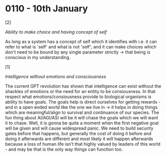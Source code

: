 # 0110 - 10th January

[2]

*Ability to make choice and having concept of self*

As long as a system has a concept of self which it identifies with i.e. it can refer to what is 'self' and what is not 'self'; and it can make choices which don't need to be bound by any single parameter strictly -> that being is conscious in my understanding.

[1]

*Intelligence without emotions and consciousness*

The current GPT revolution has shown that intelligence can exist without the shackles of emotions or the need for an entity to be consiousness. In that respect what emotions/consiousness provide to biological organisms is ability to have goals. The goals help is direct ourselves for getting rewards - and in a open ended world like the one we live in -> it helps in doing things which are meaningful/align to survival and continuance of our species. The fun thing about AI/AGI/ASI will be it will chase the goals which we will want it to chase. Well, it is gonna be quite a moment when the first negative goal will be given and will cause widespread panic. We need to build security gates before that happens, but generally the cost of doing it before and doing it afterwards are different and most likely it will happen afterwards because a loss of human life isn't that highly valued by leaders of this world - and may be that is the only way things can function too.
